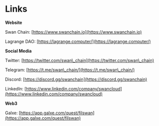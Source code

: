 # Links

**Website**

Swan Chain: [https://www.swanchain.io](https://www.swanchain.io)

Lagrange DAO: [https://lagrange.computer/](https://lagrange.computer/)



**Social Media**

Twitter: [https://twitter.com/swan\_chain](https://twitter.com/swan\_chain)

Telegram: [https://t.me/swan\_chain/](https://t.me/swan\_chain/)

Discord: [https://discord.gg/swanchain](https://discord.gg/swanchain)

LinkedIn: [https://www.linkedin.com/company/swancloud](https://www.linkedin.com/company/swancloud)



**Web3**

Galxe: [https://app.galxe.com/quest/filswan](https://app.galxe.com/quest/filswan)
